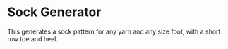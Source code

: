 Sock Generator
==============

This generates a sock pattern for any yarn and any size foot, with a short row toe 
and heel.
